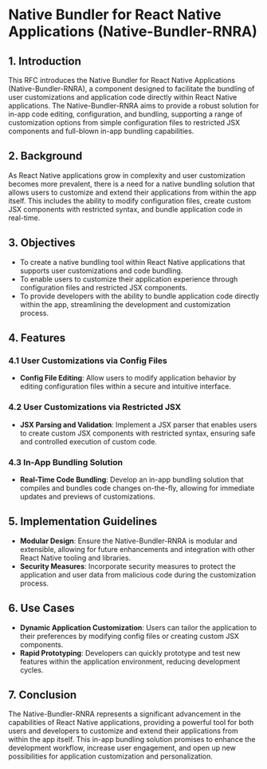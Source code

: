 # Native Bundler for React Native Applications (Native-Bundler-RNRA)

## 1. Introduction

This RFC introduces the Native Bundler for React Native Applications (Native-Bundler-RNRA), a component designed to facilitate the bundling of user customizations and application code directly within React Native applications. The Native-Bundler-RNRA aims to provide a robust solution for in-app code editing, configuration, and bundling, supporting a range of customization options from simple configuration files to restricted JSX components and full-blown in-app bundling capabilities.

## 2. Background

As React Native applications grow in complexity and user customization becomes more prevalent, there is a need for a native bundling solution that allows users to customize and extend their applications from within the app itself. This includes the ability to modify configuration files, create custom JSX components with restricted syntax, and bundle application code in real-time.

## 3. Objectives

- To create a native bundling tool within React Native applications that supports user customizations and code bundling.
- To enable users to customize their application experience through configuration files and restricted JSX components.
- To provide developers with the ability to bundle application code directly within the app, streamlining the development and customization process.

## 4. Features

### 4.1 User Customizations via Config Files

- **Config File Editing**: Allow users to modify application behavior by editing configuration files within a secure and intuitive interface.

### 4.2 User Customizations via Restricted JSX

- **JSX Parsing and Validation**: Implement a JSX parser that enables users to create custom JSX components with restricted syntax, ensuring safe and controlled execution of custom code.

### 4.3 In-App Bundling Solution

- **Real-Time Code Bundling**: Develop an in-app bundling solution that compiles and bundles code changes on-the-fly, allowing for immediate updates and previews of customizations.

## 5. Implementation Guidelines

- **Modular Design**: Ensure the Native-Bundler-RNRA is modular and extensible, allowing for future enhancements and integration with other React Native tooling and libraries.
- **Security Measures**: Incorporate security measures to protect the application and user data from malicious code during the customization process.

## 6. Use Cases

- **Dynamic Application Customization**: Users can tailor the application to their preferences by modifying config files or creating custom JSX components.
- **Rapid Prototyping**: Developers can quickly prototype and test new features within the application environment, reducing development cycles.

## 7. Conclusion

The Native-Bundler-RNRA represents a significant advancement in the capabilities of React Native applications, providing a powerful tool for both users and developers to customize and extend their applications from within the app itself. This in-app bundling solution promises to enhance the development workflow, increase user engagement, and open up new possibilities for application customization and personalization.

